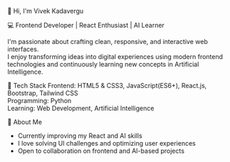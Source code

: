 👋 Hi, I'm Vivek Kadavergu  

💻 Frontend Developer | React Enthusiast | AI Learner

I'm passionate about crafting clean, responsive, and interactive web interfaces.  
I enjoy transforming ideas into digital experiences using modern frontend technologies and continuously learning new concepts in Artificial Intelligence.

🧰 Tech Stack
Frontend: HTML5 & CSS3, JavaScript(ES6+), React.js, Bootstrap, Tailwind CSS  
Programming: Python  
Learning: Web Development, Artificial Intelligence

🚀 About Me
-  Currently improving my React and AI skills  
-  I love solving UI challenges and optimizing user experiences  
-  Open to collaboration on frontend and AI-based projects  
